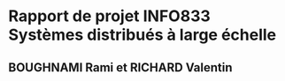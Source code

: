 # Rapport de projet INFO833<br>Systèmes distribués à large échelle

## BOUGHNAMI Rami et RICHARD Valentin


